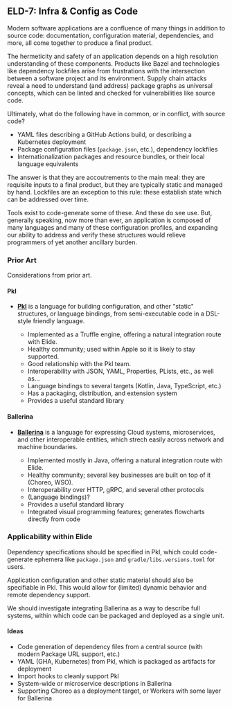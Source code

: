
## ELD-7: Infra & Config as Code

Modern software applications are a confluence of many things in addition to source code: documentation, configuration material, dependencies, and more, all come together to produce a final product.

The hermeticity and safety of an application depends on a high resolution understanding of these components. Products like Bazel and technologies like dependency lockfiles arise from frustrations with the intersection between a software project and its environment. Supply chain attacks reveal a need to understand (and address) package graphs as universal concepts, which can be linted and checked for vulnerabilities like source code.

Ultimately, what do the following have in common, or in conflict, with source code?

- YAML files describing a GitHub Actions build, or describing a Kubernetes deployment
- Package configuration files (`package.json`, etc.), dependency lockfiles
- Internationalization packages and resource bundles, or their local language equivalents

The answer is that they are accoutrements to the main meal: they are requisite inputs to a final product, but they are typically static and managed by hand. Lockfiles are an exception to this rule: these establish state which can be addressed over time.

Tools exist to code-generate some of these. And these do see use. But, generally speaking, now more than ever, an application is composed of many languages and many of these configuration profiles, and expanding our ability to address and verify these structures would relieve programmers of yet another ancillary burden.

### Prior Art

Considerations from prior art.

#### Pkl

- **[Pkl](https://pkl-lang.org/)** is a language for building configuration, and other "static" structures, or language bindings, from semi-executable code in a DSL-style friendly language.

  - Implemented as a Truffle engine, offering a natural integration route with Elide.
  - Healthy community; used within Apple so it is likely to stay supported.
  - Good relationship with the Pkl team.
  - Interoperability with JSON, YAML, Properties, PLists, etc., as well as...
  - Language bindings to several targets (Kotlin, Java, TypeScript, etc.)
  - Has a packaging, distribution, and extension system
  - Provides a useful standard library

#### Ballerina

- **[Ballerina](https://ballerina.io/)** is a language for expressing Cloud systems, microservices, and other interoperable entities, which strech easily across network and machine boundaries.

  - Implemented mostly in Java, offering a natural integration route with Elide.
  - Healthy community; several key businesses are built on top of it (Choreo, WSO).
  - Interoperability over HTTP, gRPC, and several other protocols
  - (Language bindings)?
  - Provides a useful standard library
  - Integrated visual programming features; generates flowcharts directly from code

### Applicability within Elide

Dependency specifications should be specified in Pkl, which could code-generate ephemera like `package.json` and `gradle/libs.versions.toml` for users.

Application configuration and other static material should also be specifiable in Pkl. This would allow for (limited) dynamic behavior and remote dependency support.

We should investigate integrating Ballerina as a way to describe full systems, within which code can be packaged and deployed as a single unit.

#### Ideas

- Code generation of dependency files from a central source (with modern Package URL support, etc.)
- YAML (GHA, Kubernetes) from Pkl, which is packaged as artifacts for deployment
- Import hooks to cleanly support Pkl
- System-wide or microservice descriptions in Ballerina
- Supporting Choreo as a deployment target, or Workers with some layer for Ballerina
